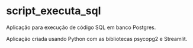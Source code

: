 # script_executa_sql
Aplicação para execução de código SQL em banco Postgres.

Aplicação criada usando Python com as bibliotecas psycopg2 e Streamlit.
